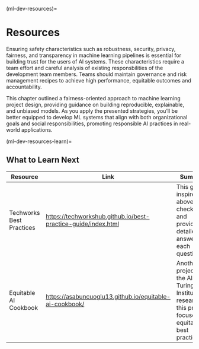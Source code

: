 (ml-dev-resources)=
# Resources

Ensuring safety characteristics such as robustness, security, privacy, fairness, and transparency in machine learning pipelines is essential for building trust for the users of AI systems. These characteristics require a team effort and careful analysis of existing responsbilities of the development team members. Teams should maintain governance and risk management recipes to achieve high performance, equitable outcomes and accountability. 

This chapter outlined a fairness-oriented approach to machine learning project design, providing guidance on building reproducible, explainable, and unbiased models. As you apply the presented strategies, you’ll be better equipped to develop ML systems that align with both organizational goals and social responsibilities, promoting responsible AI practices in real-world applications.

(ml-dev-resources-learn)=
## What to Learn Next

| Resource | Link | Summary |
| -------------|----------| ----------|
| Techworks Best Practices | <https://techworkshub.github.io/best-practice-guide/index.html> | This guide inspired the above checklist and provides detailed answers to each question. |
| Equitable AI Cookbook | <https://asabuncuoglu13.github.io/equitable-ai-cookbook/> | Another project by the Alan Turing Institute researchers, this project focuses on equitable AI best practices. |
